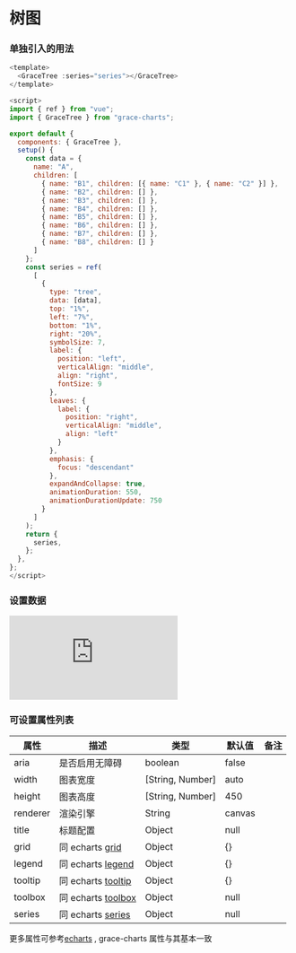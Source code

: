 # 树图

### 单独引入的用法

```js
<template>
  <GraceTree :series="series"></GraceTree>
</template>

<script>
import { ref } from "vue";
import { GraceTree } from "grace-charts";

export default {
  components: { GraceTree },
  setup() {
    const data = {
      name: "A",
      children: [
        { name: "B1", children: [{ name: "C1" }, { name: "C2" }] },
        { name: "B2", children: [] },
        { name: "B3", children: [] },
        { name: "B4", children: [] },
        { name: "B5", children: [] },
        { name: "B6", children: [] },
        { name: "B7", children: [] },
        { name: "B8", children: [] }
      ]
    };
    const series = ref(
      [
        {
          type: "tree",
          data: [data],
          top: "1%",
          left: "7%",
          bottom: "1%",
          right: "20%",
          symbolSize: 7,
          label: {
            position: "left",
            verticalAlign: "middle",
            align: "right",
            fontSize: 9
          },
          leaves: {
            label: {
              position: "right",
              verticalAlign: "middle",
              align: "left"
            }
          },
          emphasis: {
            focus: "descendant"
          },
          expandAndCollapse: true,
          animationDuration: 550,
          animationDurationUpdate: 750
        }
      ]
    );
    return {
      series,
    };
  },
};
</script>

```

### 设置数据

<iframe scrolling="no" title="grace-gauge-03" src="https://codepen.io/nowords/embed/oNqgZbg?default-tab=js%2Cresult&theme-id=light" frameborder="no" loading="lazy" allowtransparency="true" allowfullscreen="true" class="code-iframe">
  See the Pen <a href="https://codepen.io/nowords/pen/oNqgZbg">
  grace-gauge-03</a> by nowords (<a href="https://codepen.io/nowords">@nowords</a>)
  on <a href="https://codepen.io">CodePen</a>.
</iframe>

### 可设置属性列表

| 属性     | 描述                                                                    | 类型             | 默认值 | 备注 |
| -------- | ----------------------------------------------------------------------- | ---------------- | ------ | ---- |
| aria     | 是否启用无障碍                                                          | boolean          | false  |      |
| width    | 图表宽度                                                                | [String, Number] | auto   |      |
| height   | 图表高度                                                                | [String, Number] | 450    |      |
| renderer | 渲染引擎                                                                | String           | canvas |      |
| title    | 标题配置                                                                | Object           | null   |      |
| grid     | 同 echarts [grid](https://echarts.apache.org/zh/option.html#grid)       | Object           | {}     |      |
| legend   | 同 echarts [legend](https://echarts.apache.org/zh/option.html#legend)   | Object           | {}     |      |
| tooltip  | 同 echarts [tooltip](https://echarts.apache.org/zh/option.html#tooltip) | Object           | {}     |      |
| toolbox  | 同 echarts [toolbox](https://echarts.apache.org/zh/option.html#toolbox) | Object           | null   |      |
| series   | 同 echarts [series](https://echarts.apache.org/zh/option.html#series)   | Object           | null   |      |

更多属性可参考[echarts](https://echarts.apache.org/zh/option.html#title) , grace-charts 属性与其基本一致
